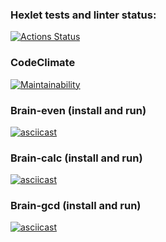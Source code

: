 ### Hexlet tests and linter status:
[![Actions Status](https://github.com/aleksabramov77/frontend-project-44/actions/workflows/hexlet-check.yml/badge.svg)](https://github.com/aleksabramov77/frontend-project-44/actions)

### CodeClimate
[![Maintainability](https://api.codeclimate.com/v1/badges/d48f79683693d8b285a4/maintainability)](https://codeclimate.com/github/aleksabramov77/frontend-project-44/maintainability)

### Brain-even (install and run)
[![asciicast](https://asciinema.org/a/LgwqgT6hu7XMxvQ0kdxEoxwUA.svg)](https://asciinema.org/a/LgwqgT6hu7XMxvQ0kdxEoxwUA)

### Brain-calc (install and run)
[![asciicast](https://asciinema.org/a/Zy5hOdwf28OUPj9ZSt2X12R5T.svg)](https://asciinema.org/a/Zy5hOdwf28OUPj9ZSt2X12R5T)

### Brain-gcd (install and run)
[![asciicast](https://asciinema.org/a/QpwRj9p58Yde1vRN2dvgnV39T.svg)](https://asciinema.org/a/QpwRj9p58Yde1vRN2dvgnV39T)
